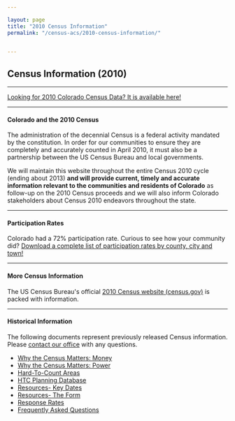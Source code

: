 ```yaml
---

layout: page
title: "2010 Census Information"
permalink: "/census-acs/2010-census-information/"

    
---
```


## Census Information (2010)

- - -

[Looking for 2010 Colorado Census Data? It is available here!](/census-acs/2010-census-data#census-data-for-colorado-2010)

- - -

#### Colorado and the 2010 Census

The administration of the decennial Census is a federal activity mandated by the constitution. In order for our communities to ensure they are completely and accurately counted in April 2010, it must also be a partnership between the US Census Bureau and local governments.

We will maintain this website throughout the entire Census 2010 cycle (ending about 2013) **and will provide current, timely and accurate information relevant to the communities and residents of Colorado** as follow-up on the 2010 Census proceeds and we will also inform Colorado stakeholders about Census 2010 endeavors throughout the state.

- - -

#### Participation Rates

Colorado had a 72% participation rate. Curious to see how your community did? [Download a complete list of participation rates by county, city and town!](https://drive.google.com/file/d/0B0m67XbcqVYRY05QTEF5LV9hRmM/view?usp=sharing)

- - -

#### More Census Information

The US Census Bureau\'s official [2010 Census website (census.gov)](http://www.census.gov/2010census/) is packed with information.

- - -

#### Historical Information

The following documents represent previously released Census information. Please [contact our office](mailto:dola.helpdesk@state.co.us) with any questions.

- [Why the Census Matters: Money](https://drive.google.com/file/d/0B0m67XbcqVYRLVlFU0s3a0hoSEE/view?usp=sharing)
- [Why the Census Matters: Power](https://drive.google.com/file/d/0B0m67XbcqVYRMnk4UjVMWm16SG8/view?usp=sharing)
- [Hard-To-Count Areas](https://drive.google.com/file/d/0B0m67XbcqVYRQUE1QUdKa1QtSVk/view?usp=sharing)
- [HTC Planning Database](https://drive.google.com/file/d/0B0m67XbcqVYRX3kyXzQweDhLbms/view?usp=sharing)
- [Resources- Key Dates](https://drive.google.com/file/d/0B0m67XbcqVYReldCSUI5LV9RR1k/view?usp=sharing)
- [Resources- The Form](https://drive.google.com/file/d/0B0m67XbcqVYRMkNGcmYzWGhHU0k/view?usp=sharing)
- [Response Rates](https://drive.google.com/file/d/0B0m67XbcqVYRejMwWnNyUjNmclk/view?usp=sharing)
- [Frequently Asked Questions](https://drive.google.com/file/d/0B0m67XbcqVYRaU5YQVVGTHhtTDQ/view?usp=sharing)

